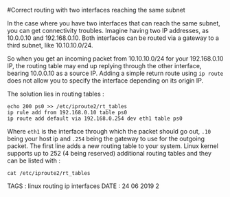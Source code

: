 #Correct routing with two interfaces reaching the same subnet

In the case where you have two interfaces that can reach the same subnet, you can get connectivity troubles.
Imagine having two IP addresses, as 10.0.0.10 and 192.168.0.10. Both interfaces can be routed via a gateway to a third subnet, like 10.10.10.0/24. 

So when you get an incoming packet from 10.10.10.0/24 for your 192.168.0.10 IP, the routing table may end up replying through the other interface, bearing 10.0.0.10 as a source IP.
Adding a simple return route using `ip route` does not allow you to specify the interface depending on its origin IP. 

The solution lies in routing tables : 

```
echo 200 ps0 >> /etc/iproute2/rt_tables
ip rule add from 192.168.0.10 table ps0
ip route add default via 192.168.0.254 dev eth1 table ps0
```

Where `eth1` is the interface through which the packet should go out, `.10` being your host ip and `.254` being the gateway to use for the outgoing packet.
The first line adds a new routing table to your system. Linux kernel supports up to 252 (4 being reserved) additional routing tables and they can be listed with :

```
cat /etc/iproute2/rt_tables
```

TAGS : linux routing ip interfaces
DATE : 24 06 2019 2



